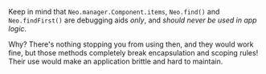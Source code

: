 Keep in mind that `Neo.manager.Component.items`, `Neo.find()` and `Neo.findFirst()`
are debugging aids _only_, and _should never be used in app logic_.

Why? There's nothing stopping you from using then, and they would work fine, 
but those methods completely break encapsulation and scoping
rules! Their use would make an application brittle and hard to maintain. 